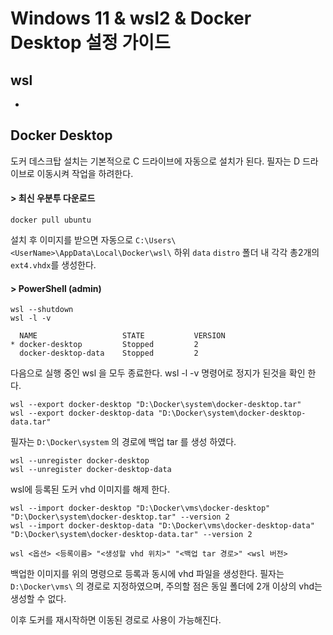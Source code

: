 # Windows 11 & wsl2 & Docker Desktop 설정 가이드

## wsl
-

## Docker Desktop
도커 데스크탑 설치는 기본적으로 C 드라이브에 자동으로 설치가 된다. 필자는 D 드라이브로 이동시켜 작업을 하려한다.
#### > 최신 우분투 다운로드
```
docker pull ubuntu
```
설치 후 이미지를 받으면 자동으로 `C:\Users\<UserName>\AppData\Local\Docker\wsl\` 하위 `data` `distro` 폴더 내 각각 총2개의 `ext4.vhdx`를 생성한다.

#### > PowerShell (admin)
```
wsl --shutdown
wsl -l -v

  NAME                   STATE           VERSION
* docker-desktop         Stopped         2
  docker-desktop-data    Stopped         2
```
다음으로 실행 중인 wsl 을 모두 종료한다. wsl -l -v 명령어로 정지가 된것을 확인 한다.

```
wsl --export docker-desktop "D:\Docker\system\docker-desktop.tar"
wsl --export docker-desktop-data "D:\Docker\system\docker-desktop-data.tar"
```
필자는 `D:\Docker\system` 의 경로에 백업 tar 를 생성 하였다.
```
wsl --unregister docker-desktop
wsl --unregister docker-desktop-data
```
wsl에 등록된 도커 vhd 이미지를 해제 한다.
```
wsl --import docker-desktop "D:\Docker\vms\docker-desktop" "D:\Docker\system\docker-desktop.tar" --version 2
wsl --import docker-desktop-data "D:\Docker\vms\docker-desktop-data" "D:\Docker\system\docker-desktop-data.tar" --version 2
```
`wsl <옵션> <등록이름> "<생성할 vhd 위치>" "<백업 tar 경로>" <wsl 버전>`

백업한 이미지를 위의 명령으로 등록과 동시에 vhd 파일을 생성한다. 필자는 `D:\Docker\vms\` 의 경로로 지정하였으며, 주의할 점은 동일 폴더에 2개 이상의 vhd는 생성할 수 없다.

이후 도커를 재시작하면 이동된 경로로 사용이 가능해진다.
